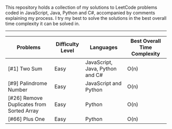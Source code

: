 This repository holds a collection of my solutions to LeetCode problems coded in JavaScript, Java, Python and C#, accompanied by comments explaining my process. I try my best to solve the solutions in the best overall time complexity it can be solved in. 



------------------------------------------------------------------------------------------------------------

Problems | Difficulty Level | Languages | Best Overall Time Complexity 
--- | --- | --- | ---
[#1] Two Sum | Easy | JavaScript, Java, Python and C# | O(n) 
[#9] Palindrome Number | Easy | JavaScript and Python | O(n) 
[#26] Remove Duplicates from Sorted Array | Easy | Python | O(n) 
[#66] Plus One | Easy | Python | O(n) 
